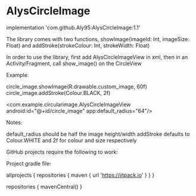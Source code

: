 # AlysCircleImage

implementation 'com.github.Aly95:AlysCircleImage:1.1'

The library comes with two functions, showImage(imageId: Int, imageSize: Float) and addStroke(strokeColour: Int, strokeWidth: Float)

In order to use the library, first add AlysCircleImageView in xml, then in an Activity/Fragment, call show_image() on the CircleView

Example:

circle_image.showImage(R.drawable.custom_image, 60f) circle_image.addStroke(Colour.BLACK, 2f)

<com.example.circularimage.AlysCircleImageView android:id="@+id/circle_image"
app:default_radius="64"/>

Notes:

default_radius should be half the image height/width addStroke defaults to Colour.WHITE and 2f for colour and size respectively

GitHub projects require the following to work:

Project gradle file:

allprojects { repositories { maven { url 'https://jitpack.io' } } }

repositories { mavenCentral() }
